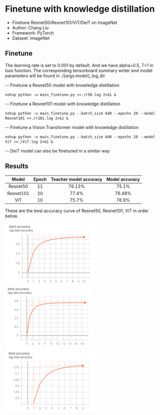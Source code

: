 # Finetune with knowledge distillation

* Finetune Resnet50/Resnet101/ViT/DeiT on ImageNet
* Author: Chang Liu
* Framework: PyTorch
* Dataset: ImageNet

## Finetune

The learning rate is set to 0.001 by default. And we have alpha=0.5, T=1 in loss function. The corresponding tensorboard summary writer and model parameters will be found in ./{args.model}_log_dir

-- Finetune a Resnet50 model with knowledge distillation
```
nohup python -u main_finetune.py >>./r50.log 2>&1 &
```

-- Finetune a Resnet101 model with knowledge distillation
```
nohup python -u main_finetune.py --batch_size 640 --epochs 20 --model Resnet101 >>./r101.log 2>&1 &
```

-- Finetune a Vision Transformer model with knowledge distillation
```
nohup python -u main_finetune.py --batch_size 640 --epochs 20 --model ViT >>./ViT.log 2>&1 &
```

-- DeiT model can also be finetuned in a similar way

## Results

| Model                   | Epoch              |  Teacher model accuracy  |  Model accuracy  |
| :------------------:    | :----------------: | :-----------------:      |:----------------:|
| Resnet50                | 11                 |  76.13%                  | 75.1%            |
| Resnet101               | 20                 |  77.4%                   | 76.48%           |
| ViT                     | 10                 |  75.7%                   | 76.9%            |

These are the best accuracy curve of Resnet50, Resnet101, ViT in order below.

![R50](image/R50.PNG)
![R101](image/R101.PNG)
![ViT](image/ViT.PNG)
